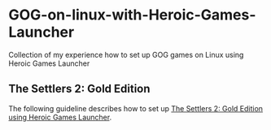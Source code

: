 # GOG-on-linux-with-Heroic-Games-Launcher
Collection of my experience how to set up GOG games on Linux using Heroic Games Launcher

## The Settlers 2: Gold Edition

The following guideline describes how to set up [The Settlers 2: Gold Edition using Heroic Games Launcher](https://github.com/bazsalazas/GOG-on-linux-with-Heroic-Games-Launcher/blob/main/The%20Settlers%202%3A%20Gold%20Edition/The-Settles-2-Gold-Edition.md).

